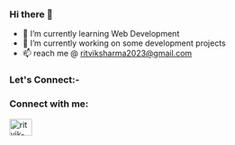 ### Hi there 👋
- 🌱 I’m currently learning Web Development
- 🔭 I’m currently working on some development projects
- 📫 reach me @ ritviksharma2023@gmail.com

###  Let's Connect:- 
<h3 align="left">Connect with me:</h3>
<p align="left">
<a href="www.linkedin.com/in/ritvik-sharma-573325197" target="blank"><img align="center" src="https://raw.githubusercontent.com/rahuldkjain/github-profile-readme-generator/master/src/images/icons/Social/linked-in-alt.svg" alt="ritvik-sharma-573325197" height="30" width="40" /></a>
</p>


<!--
**RiTvIkSh/RiTvIkSh** is a ✨ _special_ ✨ repository because its `README.md` (this file) appears on your GitHub profile.

Here are some ideas to get you started:

- 🔭 I’m currently working on...
- 🌱 I’m currently learning Web Development...
- 👯 I’m looking to collaborate on ...
- 🤔 I’m looking for help with ...
- 💬 Ask me about ...
- 📫 How to reach me: ...
- 😄 Pronouns: ...
- ⚡ Fun fact: ...
-->
